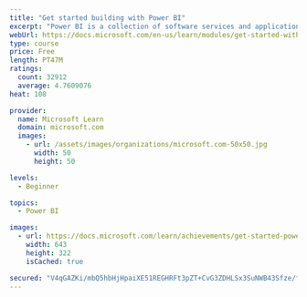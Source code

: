 ```yaml
---
title: "Get started building with Power BI"
excerpt: "Power BI is a collection of software services and applications that let you connect to all sorts of data sources and create compelling visuals and reports. You can benefit from receiving those reports, or you can share them with others inside or outside your organization. Learn the basics of Power BI, how its services and applications work together, and how they can be used to create or experience compelling visuals and analytics based on your data."
webUrl: https://docs.microsoft.com/en-us/learn/modules/get-started-with-power-bi/
type: course
price: Free
length: PT47M
ratings:
  count: 32912
  average: 4.7609076
heat: 108

provider:
  name: Microsoft Learn
  domain: microsoft.com
  images:
    - url: /assets/images/organizations/microsoft.com-50x50.jpg
      width: 50
      height: 50

levels:
  - Beginner

topics:
  - Power BI

images:
  - url: https://docs.microsoft.com/learn/achievements/get-started-power-bi-social.png
    width: 643
    height: 322
    isCached: true

secured: "V4qGAZKi/mbQ5hbHjHpaiXE51REGHRFt3pZT+CvG3ZDHLSx3SuNWB43Sfze/fZeiWL1h7SUxNu6NWdBTxl/oAL1tAifN+64pqLIt/QffJr7KwBGmaPjoH0IBiOg4kAjQxooITHU7VipjH502Qx2q6IuXXjLNFcpdujFvUK2/housRJ1KhmoZKurFZhtIcyAfBUojbZK3TNVQa+WgvZt8UtvpCxV8wvKOWv30KLa9WT3bFfafc4QBLioYb/s39lSfbGB5AdTpvu+KJPwMNw/hLFkEsZl9gN3tH/e9GKER4ZLWnnRBsw3wOarLCS3lfEzvIGOUIBko/ZGqwDilCikc/nKZ1x64oZ+/Bkbng0OwOjqXOPoYt1iWRh8dYy+2Lny4BQinFtJUFMQ/ldHUJY+KKwasplgNmrKQvGi4LdoNZh1KBhrwLTR5CFq3WNJbeRKQ;ADKinoQEXlNzzWETIax6Gw=="
---
```


